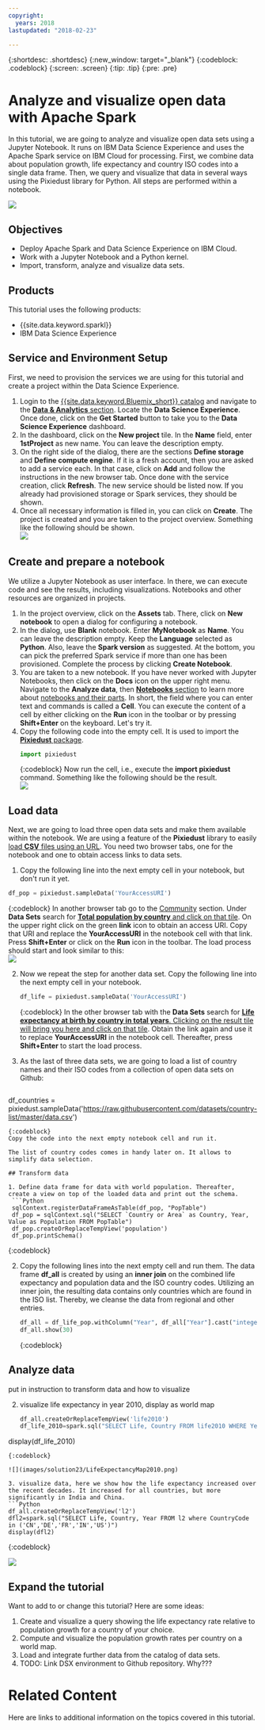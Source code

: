 ```yaml
---
copyright:
  years: 2018
lastupdated: "2018-02-23"

---
```


{:shortdesc: .shortdesc}
{:new_window: target="_blank"}
{:codeblock: .codeblock}
{:screen: .screen}
{:tip: .tip}
{:pre: .pre}

# Analyze and visualize open data with Apache Spark

In this tutorial, we are going to analyze and visualize open data sets using a Jupyter Notebook. It runs on IBM Data Science Experience and uses the Apache Spark service on IBM Cloud for processing. First, we combine data about population growth, life expectancy and country ISO codes into a single data frame. Then, we query and visualize that data in several ways using the Pixiedust library for Python. All steps are performed within a notebook.

![](images/solution23/Architecture.png)

## Objectives

* Deploy Apache Spark and Data Science Experience on IBM Cloud.
* Work with a Jupyter Notebook and a Python kernel.
* Import, transform, analyze and visualize data sets.

## Products

This tutorial uses the following products:
   * {{site.data.keyword.sparkl}}
   * IBM Data Science Experience

## Service and Environment Setup
First, we need to provision the services we are using for this tutorial and create a project within the Data Science Experience.
1. Login to the [{{site.data.keyword.Bluemix_short}} catalog](https://console.bluemix.net/catalog) and navigate to the [**Data & Analytics** section](https://console.bluemix.net/catalog/?category=data). Locate the **Data Science Experience**. Once done, click on the **Get Started** button to take you to the **Data Science Experience** dashboard.
2. In the dashboard, click on the **New project** tile. In the **Name** field, enter **1stProject** as new name. You can leave the description empty.
3. On the right side of the dialog, there are the sections **Define storage** and **Define compute engine**. If it is a fresh account, then you are asked to add a service each. In that case, click on **Add** and follow the instructions in the new browser tab. Once done with the service creation, click **Refresh**. The new service should be listed now. If you already had provisioned storage or Spark services, they should  be shown.
4. Once all necessary information is filled in, you can click on **Create**. The project is created and you are taken to the project overview. Something like the following should be shown.   
   ![](images/solution23/NewProject.png)

## Create and prepare a notebook
We utilize a Jupyter Notebook as user interface. In there, we can execute code and see the results, including visualizations. Notebooks and other resources are organized in projects.
1. In the project overview, click on the **Assets** tab. There, click on **New notebook** to open a dialog for configuring a notebook.
2. In the dialog, use **Blank** notebook. Enter **MyNotebook** as **Name**. You can leave the description empty. Keep the **Language** selected as **Python**. Also, leave the **Spark version** as suggested. At the bottom, you can pick the preferred Spark service if more than one has been provisioned. Complete the process by clicking **Create Notebook**.
3. You are taken to a new notebook. If you have never worked with Jupyter Notebooks, then click on the **Docs** icon on the upper right menu. Navigate to the **Analyze data**, then [**Notebooks** section](https://dataplatform.ibm.com/docs/content/analyze-data/notebooks-parent.html?context=analytics) to learn more about [notebooks and their parts](https://dataplatform.ibm.com/docs/content/analyze-data/parts-of-a-notebook.html?context=analytics&linkInPage=true). In short, the field where you can enter text and commands is called a **Cell**. You can execute the content of a cell by either clicking on the **Run** icon in the toolbar or by pressing **Shift+Enter** on the keyboard. Let's try it.
4. Copy the following code into the empty cell. It is used to import the [**Pixiedust** package](https://ibm-watson-data-lab.github.io/pixiedust/use.html).
   ```Python
   import pixiedust
   ```
   {:codeblock}
   Now run the cell, i.e., execute the **import pixiedust** command. Something like the following should be the result.   
   ![](images/solution23/FirstCell_ImportPixiedust.png)

## Load data
Next, we are going to load three open data sets and make them available within the notebook. We are using a feature of the **Pixiedust** library to easily [load **CSV** files using an URL](https://ibm-watson-data-lab.github.io/pixiedust/loaddata.html). You need two browser tabs, one for the notebook and one to obtain access links to data sets.

1.  Copy the following line into the next empty cell in your notebook, but don't run it yet.   
   ```Python
   df_pop = pixiedust.sampleData('YourAccessURI')
   ```
   {:codeblock}
In another browser tab go to the [Community](https://dataplatform.ibm.com/community?context=analytics) section. Under **Data Sets** search for [**Total population by country** and click on that tile](https://dataplatform.ibm.com/exchange/public/entry/view/889ca053a19986a4445839358a91963e). On the upper right click on the green **link** icon to obtain an access URI. Copy that URI and replace the **YourAccessURI** in the notebook cell with that link. Press **Shift+Enter** or click on the **Run** icon in the toolbar. The load process should start and look similar to this:   
   ![](images/solution23/LoadData.png)

2. Now we repeat the step for another data set. Copy the following line into the next empty cell in your notebook.
   ```Python
   df_life = pixiedust.sampleData('YourAccessURI')
   ```
   {:codeblock}
   In the other browser tab with the **Data Sets** search for [**Life expectancy at birth by country in total years**. Clicking on the result tile will bring you here and click on that tile](https://dataplatform.ibm.com/exchange/public/entry/view/f15be429051727172e0d0c226e2ce895). Obtain the link again and use it to replace **YourAccessURI** in the notebook cell. Thereafter, press **Shift+Enter** to start the load process.

3. As the last of three data sets, we are going to load a list of country names and their ISO codes from a collection of open data sets on Github:   
   ```Python
  df_countries = pixiedust.sampleData('https://raw.githubusercontent.com/datasets/country-list/master/data.csv')
  ```
  {:codeblock}
  Copy the code into the next empty notebook cell and run it.

The list of country codes comes in handy later on. It allows to simplify data selection.

## Transform data

1. Define data frame for data with world population. Thereafter, create a view on top of the loaded data and print out the schema.
   ```Python
   sqlContext.registerDataFrameAsTable(df_pop, "PopTable")
   df_pop = sqlContext.sql("SELECT `Country or Area` as Country, Year, Value as Population FROM PopTable")
   df_pop.createOrReplaceTempView('population')
   df_pop.printSchema()
   ```
   {:codeblock}

2. Copy the following lines into the next empty cell and run them. The data frame **df_all** is created by using an **inner join** on the combined life expectancy and population data and the ISO country codes. Utilizing an inner join, the resulting data contains only countries which are found in the ISO list. Thereby, we cleanse the data from regional and other entries.
   ```Python
   df_all = df_life_pop.withColumn("Year", df_all["Year"].cast("integer")).join(df_countries, ['Country'], 'inner').orderBy(['Country', 'Year'], ascending=True)
   df_all.show(30)
   ```
   {:codeblock}

## Analyze data
put in instruction to transform data and how to visualize



2. visualize life expectancy in year 2010, display as world map
   ```Python
   df_all.createOrReplaceTempView('life2010')
   df_life_2010=spark.sql("SELECT Life, Country FROM life2010 WHERE Year=2010 AND Life is not NULL ")
display(df_life_2010)
   ```
   {:codeblock}

   ![](images/solution23/LifeExpectancyMap2010.png)

3. visualize data, here we show how the life expectancy increased over the recent decades. It increased for all countries, but more significantly in India and China.
   ```Python
   df_all.createOrReplaceTempView('l2')
   dfl2=spark.sql("SELECT Life, Country, Year FROM l2 where CountryCode in ('CN','DE','FR','IN','US')")
   display(dfl2)
   ```
   {:codeblock}

   ![](images/solution23/LifeExpectancy.png)

## Expand the tutorial
Want to add to or change this tutorial? Here are some ideas:
1. Create and visualize a query showing the life expectancy rate relative to population growth for a country of your choice.
2. Compute and visualize the population growth rates per country on a world map.
3. Load and integrate further data from the catalog of data sets.
4. TODO: Link DSX environment to Github repository. Why???

# Related Content
Here are links to additional information on the topics covered in this tutorial.
